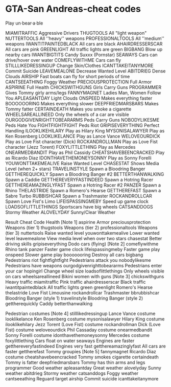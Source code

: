 # GTA-San Andreas-cheat codes
Play un·bear·a·ble

MIAMITRAFFIC	       Aggressive Drivers
THUGTOOLS	          All "light weapon"
NUTTERTOOLS	    All ''heavy'' weapons
PROFESSIONALTOOLS   	  All ''medium'' weapons
IWANTITPAINTEDBLACK	    All cars are black
AHAIRDRESSERSCAR	      All cars are pink
GREENLIGHT        	All traffic lights are green
BIGBANG	             Blow up nearby cars
IWANTBIGTITS       	Candy Suxxx (Pornstar)
SEAWAYS	        Cars can drive/hover over water
COMEFLYWITHME	     Cars can fly
STILLLIKEDRESSINGUP	    Change Skin/Clothes
ICANTTAKEITANYMORE	     Commit Suicide
LEAVEMEALONE    	Decrease Wanted Level
ABITDRIEG	        Dense Clouds
AIRSHIP	         Fast boats can fly for short periods of time
CANTSEEATHING        	Foggy Weather
PRECIOUSPROTECTION       	Full Armor
ASPIRINE	           Full Health
CHICKSWITHGUNS	       Girls Carry Guns
PROGRAMMER      	Gives Tommy girly arms/legs
FANNYMAGNET  	Ladies Man, Women Follow You
APLEASANTDAY	     Light Clouds
ONSPEED	     Makes everything faster
BOOOOOORING	    Makes everything slower
DEEPFRIEDMARSBARS	        Makes Tommy fatter
CERTAINDEATH	       Makes you smoke a cigarette
WHEELSAREALLINEED	       Only the wheels of a car are visible
OURGODGIVENRIGHTTOBEARARMS      	Peds Carry Guns
NOBODYLIKESME	         Peds Hate You
FIGHTFIGHTFIGHT	         Peds Riot
GRIPISEVERYTHING      	Perfect Handling
ILOOKLIKEHILARY	        Play as Hilary King
MYSONISALAWYER	    Play as Ken Rosenberg
LOOKLIKELANCE	         Play as Lance Vance
WELOVEOURDICK	      Play as Love Fist character (Dick)
ROCKANDROLLMAN	         Play as Love Fist character (Jezz Torent)
FOXYLITTLETHING	            Play as Mercedes
ONEARMEDBANDIT              	Play as Phil Cassidy
CHEATSHAVEBEENCRACKED	           Play as Ricardo Diaz
IDONTHAVETHEMONEYSONNY	           Play as Sonny Forelli
YOUWONTTAKEMEALIVE	                Raise Wanted Level
CHASESTAT	               Shows Media Level (when 2+ stars)
TRAVELINSTYLE	          Spawn a Bloodring Banger
GETTHEREQUICKLY	             Spawn a Bloodring Banger #2
BETTERTHANWALKING	        Spawn a Caddie
GETTHEREVERYFASTINDEED        	Spawn a Hotring Racer
GETTHEREAMAZINGLYFAST       	Spawn a Hotring Racer #2
PANZER	       Spawn a Rhino
THELASTRIDE         	Spawn a Romero's Hearse
GETTHEREFAST	       Spawn a Sabre Turbo
RUBBISHCAR	         Spawn a Trashmaster
ROCKANDROLLCAR	    Spawn Love Fist's Limo
LIFEISPASSINGMEBY          	Speed up game clock
LOADSOFLITTLETHINGS	         Sportscars have big wheels
CATSANDDOGS          	Stormy Weather
ALOVELYDAY           	Sunny/Clear Weather






Result	Cheat Code
Health [Note 1]	          aspirine
Armor	                           preciousprotection
Weapons (tier 1)	          thugstools
Weapons (tier 2)	          professionaltools
Weapons (tier 3)	          nuttertools
Raise wanted level    	youwonttakemealive
Lower wanted level   	leavemealone
View media level when over two stars          	chasestat
Better driving skills	      gripiseverything
Dodo cars (flying) [Note 2]	     comeflywithme
Rhino tank              	   panzer
Faster game clock	      lifeispassingmeby
Faster game play	      onspeed
Slower game play     	booooooring
Destroy all cars         	bigbang
Pedestrians riot	          fightfightfight
Pedestrians attack you	   nobodylikesme
Pedestrians have weapons	   ourgodgivenrighttobeararms
Pedestrians enter your car    	hopingirl
Change wheel size	       loadsoflittlethings
Only wheels visible on cars	wheelsareallineed
Bikini women with guns [Note 3]	chickswithguns
Heavy traffic	          miamitraffic
Pink traffic               	ahairdresserscar
Black traffic              	iwantitpaintedblack
All traffic lights green    	greenlight
Romero's Hearse	     thelastride
Love Fist Limousine	    rockandrollcar
Trashmaster	          bbrubbishcar
Bloodring Banger (style 1)    	travelinstyle
Bloodring Banger (style 2)	    gettherequickly
Caddy	                  betterthanwalking

Pedestrian costumes [Note 4]	         stilllikedressingup
Lance Vance costume    	looklikelance
Ken Rosenberg costume	  mysonisalawyer
Hilary King costume      	ilooklikehilary
Jezz Torent (Love Fist) costume	rockandrollman
Dick (Love Fist) costume    	weloveourdick
Phil Cassaday costume	      onearmedbandit
Sonny Forelli costume	idonthavethemoneysonny
Mercedes costume          	foxylittlething
Cars float on water	             seaways
Engines are faster	getthereveryfastindeed
Engines very fast	   getthereamazinglyfast
All cars are faster	           gettherefast
Tommy groupies [Note 5]    	fannymagnet
Ricardo Diaz costume	cheatshavebeencracked
Tommy smokes cigarette     	certaindeath
Tommy is fatter      	deepfriedmarsbars
Tommy has thin arms and legs	programmer
Good weather       	  apleasantday
Great weather	         alovelyday
Sunny weather	      abitdrieg
Stormy weather	      catsanddogs
Foggy weather	      cantseeathing
Reguard target	      airship
Commit suicide     	icanttakeitanymore
